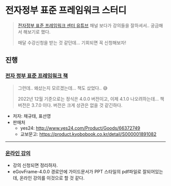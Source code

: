 # 전자정부 표준 프레임워크 스터디

> [전자정부 표준 프레임워크 센터 유튜브](https://www.youtube.com/@user-uc2wv8zw3h) 채널 보다가 강의들을 잘하셔서.. 궁금해서 해보기로 했다.
>
> 매달 수강신청을 받는 것 같던데... 기회되면 꼭 신청해보자!



## 진행

### [전자 정부 표준 프레임워크 책](book)

> 그런데.. 왜샀는지 모르겠는데... 책도 샀었다.. 😅  
>
> 2022년 12월 기준으로는 정식은 4.0.0 버전이고, 이제 4.1.0 나오려하는데... 책버전은 3.7.0 이다. 버전은 크게 상관은 없을 것 같긴하다.

* 저자: 채규태, 표선영
* 판매처
  * yes24: http://www.yes24.com/Product/Goods/66372749
  * 교보문고: https://product.kyobobook.co.kr/detail/S000001891082

---

### [온라인 강의](online-learning)

* 강의 신청되면 정리하자.
* eGovFrame-4.0.0 경로안에 가이드문서가 PPT 스타일의 pdf파일로 잘되어있는데, 온라인 강의를 이것으로 할 것 같다.



